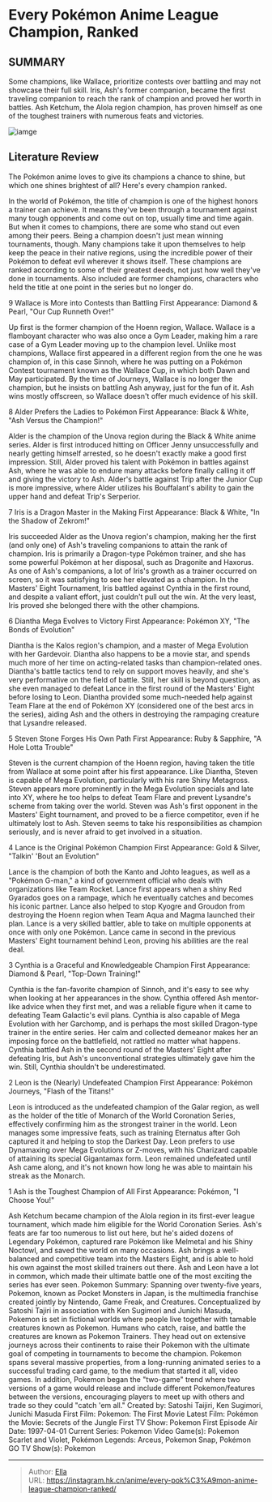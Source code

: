 # Every Pokémon Anime League Champion, Ranked


## SUMMARY 


 Some champions, like Wallace, prioritize contests over battling and may not showcase their full skill. 
 Iris, Ash&#39;s former companion, became the first traveling companion to reach the rank of champion and proved her worth in battles. 
 Ash Ketchum, the Alola region champion, has proven himself as one of the toughest trainers with numerous feats and victories. 

![iamge](https://static1.srcdn.com/wordpress/wp-content/uploads/2023/12/pokemon-champions.jpg)

## Literature Review

The Pokémon anime loves to give its champions a chance to shine, but which one shines brightest of all? Here&#39;s every champion ranked.




In the world of Pokémon, the title of champion is one of the highest honors a trainer can achieve. It means they&#39;ve been through a tournament against many tough opponents and come out on top, usually time and time again. But when it comes to champions, there are some who stand out even among their peers.
Being a champion doesn&#39;t just mean winning tournaments, though. Many champions take it upon themselves to help keep the peace in their native regions, using the incredible power of their Pokémon to defeat evil wherever it shows itself. These champions are ranked according to some of their greatest deeds, not just how well they&#39;ve done in tournaments. Also included are former champions, characters who held the title at one point in the series but no longer do.









 








 9  Wallace is More into Contests than Battling 
First Appearance: Diamond &amp; Pearl, &#34;Our Cup Runneth Over!&#34;
        

Up first is the former champion of the Hoenn region, Wallace. Wallace is a flamboyant character who was also once a Gym Leader, making him a rare case of a Gym Leader moving up to the champion level. Unlike most champions, Wallace first appeared in a different region from the one he was champion of, in this case Sinnoh, where he was putting on a Pokémon Contest tournament known as the Wallace Cup, in which both Dawn and May participated. By the time of Journeys, Wallace is no longer the champion, but he insists on battling Ash anyway, just for the fun of it. Ash wins mostly offscreen, so Wallace doesn&#39;t offer much evidence of his skill.





 8  Alder Prefers the Ladies to Pokémon 
First Appearance: Black &amp; White, &#34;Ash Versus the Champion!&#34;
        

Alder is the champion of the Unova region during the Black &amp; White anime series. Alder is first introduced hitting on Officer Jenny unsuccessfully and nearly getting himself arrested, so he doesn&#39;t exactly make a good first impression. Still, Alder proved his talent with Pokémon in battles against Ash, where he was able to endure many attacks before finally calling it off and giving the victory to Ash. Alder&#39;s battle against Trip after the Junior Cup is more impressive, where Alder utilizes his Bouffalant&#39;s ability to gain the upper hand and defeat Trip&#39;s Serperior.





 7  Iris is a Dragon Master in the Making 
First Appearance: Black &amp; White, &#34;In the Shadow of Zekrom!&#34;
        

Iris succeeded Alder as the Unova region&#39;s champion, making her the first (and only one) of Ash&#39;s traveling companions to attain the rank of champion. Iris is primarily a Dragon-type Pokémon trainer, and she has some powerful Pokémon at her disposal, such as Dragonite and Haxorus. As one of Ash&#39;s companions, a lot of Iris&#39;s growth as a trainer occurred on screen, so it was satisfying to see her elevated as a champion. In the Masters&#39; Eight Tournament, Iris battled against Cynthia in the first round, and despite a valiant effort, just couldn&#39;t pull out the win. At the very least, Iris proved she belonged there with the other champions.





 6  Diantha Mega Evolves to Victory 
First Appearance: Pokémon XY, &#34;The Bonds of Evolution&#34;
        

Diantha is the Kalos region&#39;s champion, and a master of Mega Evolution with her Gardevoir. Diantha also happens to be a movie star, and spends much more of her time on acting-related tasks than champion-related ones.  Diantha&#39;s battle tactics tend to rely on support moves heavily, and she&#39;s very performative on the field of battle. Still, her skill is beyond question, as she even managed to defeat Lance in the first round of the Masters&#39; Eight before losing to Leon. Diantha provided some much-needed help against Team Flare at the end of Pokémon XY (considered one of the best arcs in the series), aiding Ash and the others in destroying the rampaging creature that Lysandre released.





 5  Steven Stone Forges His Own Path 
First Appearance: Ruby &amp; Sapphire, &#34;A Hole Lotta Trouble&#34;
        

Steven is the current champion of the Hoenn region, having taken the title from Wallace at some point after his first appearance. Like Diantha, Steven is capable of Mega Evolution, particularly with his rare Shiny Metagross. Steven appears more prominently in the Mega Evolution specials and late into XY, where he too helps to defeat Team Flare and prevent Lysandre&#39;s scheme from taking over the world. Steven was Ash&#39;s first opponent in the Masters&#39; Eight tournament, and proved to be a fierce competitor, even if he ultimately lost to Ash. Steven seems to take his responsibilities as champion seriously, and is never afraid to get involved in a situation.





 4  Lance is the Original Pokémon Champion 
First Appearance: Gold &amp; Silver, &#34;Talkin&#39; &#39;Bout an Evolution&#34;


 







Lance is the champion of both the Kanto and Johto leagues, as well as a &#34;Pokémon G-man,&#34; a kind of government official who deals with organizations like Team Rocket. Lance first appears when a shiny Red Gyarados goes on a rampage, which he eventually catches and becomes his iconic partner. Lance also helped to stop Kyogre and Groudon from destroying the Hoenn region when Team Aqua and Magma launched their plan. Lance is a very skilled battler, able to take on multiple opponents at once with only one Pokémon. Lance came in second in the previous Masters&#39; Eight tournament behind Leon, proving his abilities are the real deal.





 3  Cynthia is a Graceful and Knowledgeable Champion 
First Appearance: Diamond &amp; Pearl, &#34;Top-Down Training!&#34;
        

Cynthia is the fan-favorite champion of Sinnoh, and it&#39;s easy to see why when looking at her appearances in the show. Cynthia offered Ash mentor-like advice when they first met, and was a reliable figure when it came to defeating Team Galactic&#39;s evil plans. Cynthia is also capable of Mega Evolution with her Garchomp, and is perhaps the most skilled Dragon-type trainer in the entire series. Her calm and collected demeanor makes her an imposing force on the battlefield, not rattled no matter what happens. Cynthia battled Ash in the second round of the Masters&#39; Eight after defeating Iris, but Ash&#39;s unconventional strategies ultimately gave him the win. Still, Cynthia shouldn&#39;t be underestimated.





 2  Leon is the (Nearly) Undefeated Champion 
First Appearance: Pokémon Journeys, &#34;Flash of the Titans!&#34;


 







Leon is introduced as the undefeated champion of the Galar region, as well as the holder of the title of Monarch of the World Coronation Series, effectively confirming him as the strongest trainer in the world. Leon manages some impressive feats, such as training Eternatus after Goh captured it and helping to stop the Darkest Day. Leon prefers to use Dynamaxing over Mega Evolutions or Z-moves, with his Charizard capable of attaining its special Gigantamax form. Leon remained undefeated until Ash came along, and it&#39;s not known how long he was able to maintain his streak as the Monarch.





 1  Ash is the Toughest Champion of All 
First Appearance: Pokémon, &#34;I Choose You!&#34;


 







Ash Ketchum became champion of the Alola region in its first-ever league tournament, which made him eligible for the World Coronation Series. Ash&#39;s feats are far too numerous to list out here, but he&#39;s aided dozens of Legendary Pokémon, captured rare Pokémon like Melmetal and his Shiny Noctowl, and saved the world on many occasions. Ash brings a well-balanced and competitive team into the Masters Eight, and is able to hold his own against the most skilled trainers out there. Ash and Leon have a lot in common, which made their ultimate battle one of the most exciting the series has ever seen.
               Pokemon   Summary:   Spanning over twenty-five years, Pokemon, known as Pocket Monsters in Japan, is the multimedia franchise created jointly by Nintendo, Game Freak, and Creatures. Conceptualized by Satoshi Tajiri in association with Ken Sugimori and Junichi Masuda, Pokemon is set in fictional worlds where people live together with tamable creatures known as Pokemon. Humans who catch, raise, and battle the creatures are known as Pokemon Trainers. They head out on extensive journeys across their continents to raise their Pokemon with the ultimate goal of competing in tournaments to become the champion. Pokemon spans several massive properties, from a long-running animated series to a successful trading card game, to the medium that started it all, video games. In addition, Pokemon began the &#34;two-game&#34; trend where two versions of a game would release and include different Pokemon/features between the versions, encouraging players to meet up with others and trade so they could &#34;catch &#39;em all.&#34;    Created by:   Satoshi Taijiri, Ken Sugimori, Junichi Masuda    First Film:   Pokemon: The First Movie    Latest Film:   Pokémon the Movie: Secrets of the Jungle    First TV Show:   Pokemon    First Episode Air Date:   1997-04-01    Current Series:   Pokemon    Video Game(s):   Pokemon Scarlet and Violet, Pokémon Legends: Arceus, Pokemon Snap, Pokémon GO    TV Show(s):   Pokemon      

---

> Author: [Ella](https://instagram.hk.cn/)  
> URL: https://instagram.hk.cn/anime/every-pok%C3%A9mon-anime-league-champion-ranked/  

